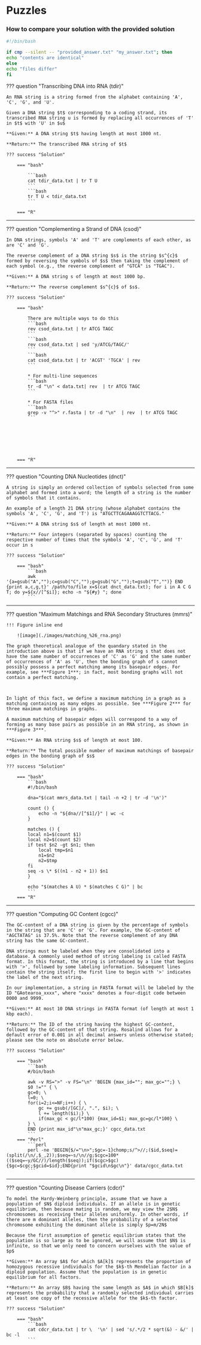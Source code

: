 # Puzzles



### How to compare your solution with the provided solution


```bash
#!/bin/bash

if cmp --silent -- "provided_answer.txt" "my_answer.txt"; then
echo "contents are identical"
else 
echo "files differ"
fi
```


??? question "Transcribing DNA into RNA (tdir)"

    An RNA string is a string formed from the alphabet containing 'A', 'C', 'G', and 'U'.

    Given a DNA string $t$ corresponding to a coding strand, its transcribed RNA string u is formed by replacing all occurrences of 'T' in $t$ with 'U' in $u$

    **Given:** A DNA string $t$ having length at most 1000 nt.

    **Return:** The transcribed RNA string of $t$

    ??? success "Solution"

        === "bash"

            ```bash
            cat tdir_data.txt | tr T U
            ```
            ```bash
            tr T U < tdir_data.txt
            ```

        === "R"

- - - 

??? question "Complementing a Strand of DNA (csod)"

    In DNA strings, symbols 'A' and 'T' are complements of each other, as are 'C' and 'G'.

    The reverse complement of a DNA string $s$ is the string $s^{c}$ formed by reversing the symbols of $s$ then taking the complement of each symbol (e.g., the reverse complement of "GTCA" is "TGAC").

    **Given:** A DNA string s of length at most 1000 bp.

    **Return:** The reverse complement $s^{c}$ of $s$.

    ??? success "Solution"

        === "bash"
            
            There are multiple ways to do this 
            ```bash
            rev csod_data.txt | tr ATCG TAGC
            ```
            ```bash
            rev csod_data.txt | sed 'y/ATCG/TAGC/'
            ```
            ```bash
            cat csod_data.txt | tr 'ACGT' 'TGCA' | rev
            ``` 

            * For multi-line sequences
            ```bash
            tr -d "\n" < data.txt| rev  | tr ATCG TAGC
            ```

            * For FASTA files
            ```bash
            grep -v "^>" r.fasta | tr -d "\n"  | rev  | tr ATCG TAGC
            ```
    

    


        

        === "R"

- - - 

??? question "Counting DNA Nucleotides (dnct)"

    A string is simply an ordered collection of symbols selected from some alphabet and formed into a word; the length of a string is the number of symbols that it contains.

    An example of a length 21 DNA string (whose alphabet contains the symbols 'A', 'C', 'G', and 'T') is "ATGCTTCAGAAAGGTCTTACG."
 
    **Given:** A DNA string $s$ of length at most 1000 nt.

    **Return:** Four integers (separated by spaces) counting the respective number of times that the symbols 'A', 'C', 'G', and 'T' occur in s

    ??? success "Solution"

        === "bash"
            ```bash
            awk '{a=gsub("A","");c=gsub("C","");g=gsub("G","");t=gsub("T","")} END {print a,c,g,t}' /path/to/file x=$(cat dnct_data.txt); for i in A C G T; do y=${x//[^$i]}; echo -n "${#y} "; done
            ```
- - - 

??? question "Maximum Matchings and RNA Secondary Structures (mmrs)"

    !!! Figure inline end

        ![image](./images/matching_%26_rna.png)

    The graph theoretical analogue of the quandary stated in the introduction above is that if we have an RNA string s that does not have the same number of occurrences of 'C' as 'G' and the same number of occurrences of 'A' as 'U', then the bonding graph of s cannot possibly possess a perfect matching among its basepair edges. For example, see ***Figure 1***; in fact, most bonding graphs will not contain a perfect matching.

    

    In light of this fact, we define a maximum matching in a graph as a matching containing as many edges as possible. See ***Figure 2*** for three maximum matchings in graphs.

    A maximum matching of basepair edges will correspond to a way of forming as many base pairs as possible in an RNA string, as shown in ***Figure 3***.

    **Given:** An RNA string $s$ of length at most 100.

    **Return:** The total possible number of maximum matchings of basepair edges in the bonding graph of $s$

    ??? success "Solution"

        === "bash"
            ```bash
            #!/bin/bash

            dna="$(cat mmrs_data.txt | tail -n +2 | tr -d '\n')"

            count () {
                echo -n "${dna//[^$1]/}" | wc -c
            }

            matches () {
            local n1=$(count $1)
            local n2=$(count $2)
            if test $n2 -gt $n1; then
                local tmp=$n1
                n1=$n2
                n2=$tmp
            fi
            seq -s \* $((n1 - n2 + 1)) $n1
            }

            echo "$(matches A U) * $(matches C G)" | bc 
            ```
        === "R"
          
- - - 

??? question "Computing GC Content (cgcc)"

    The GC-content of a DNA string is given by the percentage of symbols in the string that are 'C' or 'G'. For example, the GC-content of "AGCTATAG" is 37.5%. Note that the reverse complement of any DNA string has the same GC-content.

    DNA strings must be labeled when they are consolidated into a database. A commonly used method of string labeling is called FASTA format. In this format, the string is introduced by a line that begins with '>', followed by some labeling information. Subsequent lines contain the string itself; the first line to begin with '>' indicates the label of the next string.

    In our implementation, a string in FASTA format will be labeled by the ID "GAotearoa_xxxx", where "xxxx" denotes a four-digit code between 0000 and 9999.

    **Given:** At most 10 DNA strings in FASTA format (of length at most 1 kbp each).

    **Return:** The ID of the string having the highest GC-content, followed by the GC-content of that string. Rosalind allows for a default error of 0.001 in all decimal answers unless otherwise stated; please see the note on absolute error below.

    ??? success "Solution"

        === "bash"
            ```bash
            #/bin/bash

            awk -v RS=">" -v FS="\n" 'BEGIN {max_id=""; max_gc="";} \
            $0 !="" { \
            gc=0; \
            l=0; \
            for(i=2;i<=NF;i++) { \
                gc += gsub(/[GC]/, ".", $i); \
                l += length($i);} \
                if(max_gc < gc/l*100) {max_id=$1; max_gc=gc/l*100} \
            } \
            END {print max_id"\n"max_gc;}' cgcc_data.txt
            ```
        === "Perl"
            ```perl
            perl -ne 'BEGIN{$/="\n>";$gc=-1}chomp;s/^>//;($id,$seq)=(split(/\n/,$_,2));$seq=~s/\n//g;$cgc=100*(($seq=~y/GC//)/length($seq));if($cgc>$gc){$gc=$cgc;$gcid=$id};END{print "$gcid\n$gc\n"}' data/cgcc_data.txt
            ```
            

- - - 

??? question "Counting Disease Carriers (cdcr)"

    To model the Hardy-Weinberg principle, assume that we have a population of $N$ diploid individuals. If an allele is in genetic equilibrium, then because mating is random, we may view the 2$N$ chromosomes as receiving their alleles uniformly. In other words, if there are m dominant alleles, then the probability of a selected chromosome exhibiting the dominant allele is simply $p=m/2N$

    Because the first assumption of genetic equilibrium states that the population is so large as to be ignored, we will assume that $N$ is infinite, so that we only need to concern ourselves with the value of $p$

    **Given:** An array $A$ for which $A[k]$ represents the proportion of homozygous recessive individuals for the $k$-th Mendelian factor in a diploid population. Assume that the population is in genetic equilibrium for all factors.

    **Return:** An array $B$ having the same length as $A$ in which $B[k]$ represents the probability that a randomly selected individual carries at least one copy of the recessive allele for the $k$-th factor.

    ??? success "Solution"

        === "bash"
            ```bash
            cat cdcr_data.txt | tr \  '\n' | sed 's/.*/2 * sqrt(&) - &/' | bc -l
            ```
